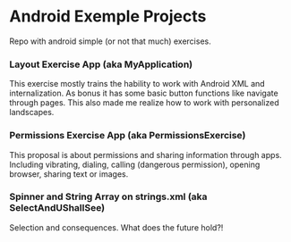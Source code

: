 # Android Exemple Projects
Repo with android simple (or not that much) exercises.

### Layout Exercise App (aka MyApplication)
This exercise mostly trains the hability to work with Android XML and internalization. As bonus it has some basic button functions like navigate through pages. This also made me realize how to work with personalized landscapes.

### Permissions Exercise App (aka PermissionsExercise)
This proposal is about permissions and sharing information through apps. 
Including vibrating, dialing, calling (dangerous permission), opening browser, sharing text or images.

### Spinner and String Array on strings.xml (aka SelectAndUShallSee)
Selection and consequences. What does the future hold?!
